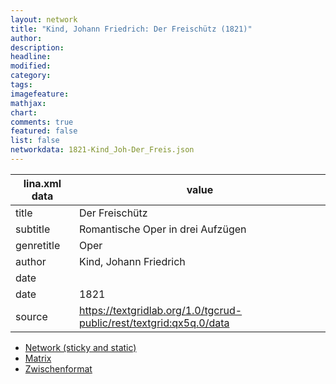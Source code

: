 ```yaml
---
layout: network
title: "Kind, Johann Friedrich: Der Freischütz (1821)"
author:
description:
headline:
modified:
category:
tags:
imagefeature: 
mathjax: 
chart: 
comments: true
featured: false
list: false
networkdata: 1821-Kind_Joh-Der_Freis.json
---
```

lina.xml data  | value
------------- | -------------
title|Der Freischütz
subtitle|Romantische Oper in drei Aufzügen
genretitle|Oper
author|Kind, Johann Friedrich
date|
date|1821
source|https://textgridlab.org/1.0/tgcrud-public/rest/textgrid:qx5q.0/data


* [Network (sticky and static)](/network405)
* [Matrix](/matrix405)
* [Zwischenformat](/lina405 )
